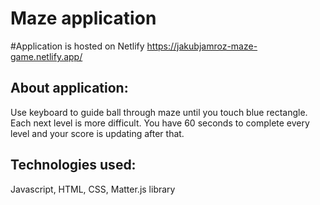 # Maze application

#Application is hosted on Netlify
https://jakubjamroz-maze-game.netlify.app/

## About application:

Use keyboard to guide ball through maze until you touch blue rectangle. Each next level is more difficult. You have 60 seconds to complete every level and your score is updating after that.

## Technologies used:

Javascript, HTML, CSS, Matter.js library

